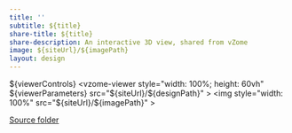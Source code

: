 ```yaml
---
title: ''
subtitle: ${title}
share-title: ${title}
share-description: An interactive 3D view, shared from vZome
image: ${siteUrl}/${imagePath}
layout: design
---
```


  ${viewerControls}
  <vzome-viewer style="width: 100%; height: 60vh" ${viewerParameters}
       src="${siteUrl}/${designPath}" >
    <img  style="width: 100%"
       src="${siteUrl}/${imagePath}" >
  </vzome-viewer>

[Source folder](<${assetsUrl}>)

